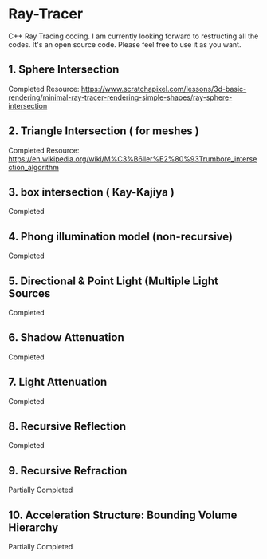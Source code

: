 # Ray-Tracer
C++ Ray Tracing coding. I am currently looking forward to restructing all the codes. It's an open source code. Please feel free to use it as you want.

## 1. Sphere Intersection
Completed
Resource: https://www.scratchapixel.com/lessons/3d-basic-rendering/minimal-ray-tracer-rendering-simple-shapes/ray-sphere-intersection

## 2. Triangle Intersection ( for meshes )
Completed
Resource: https://en.wikipedia.org/wiki/M%C3%B6ller%E2%80%93Trumbore_intersection_algorithm

## 3. box intersection ( Kay-Kajiya )
Completed

## 4. Phong illumination model (non-recursive)
Completed

## 5. Directional & Point Light (Multiple Light Sources
Completed

## 6. Shadow Attenuation
Completed

## 7. Light Attenuation
Completed

## 8. Recursive Reflection
Completed

## 9. Recursive Refraction
Partially Completed

## 10. Acceleration Structure: Bounding Volume Hierarchy
Partially Completed
